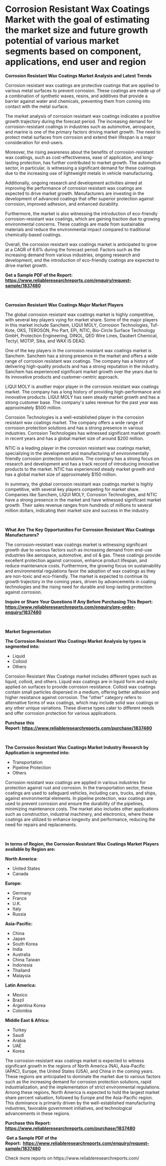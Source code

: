 <p><h1>Corrosion Resistant Wax Coatings Market with the goal of estimating the market size and future growth potential of various market segments based on component, applications, end user and region</h1></p><p><strong>Corrosion Resistant Wax Coatings Market Analysis and Latest Trends</strong></p>
<p><p>Corrosion resistant wax coatings are protective coatings that are applied to various metal surfaces to prevent corrosion. These coatings are made up of a combination of synthetic waxes, resins, and additives that provide a barrier against water and chemicals, preventing them from coming into contact with the metal surface.</p><p>The market analysis of corrosion resistant wax coatings indicates a positive growth trajectory during the forecast period. The increasing demand for corrosion-resistant coatings in industries such as automotive, aerospace, and marine is one of the primary factors driving market growth. The need to protect metal surfaces from corrosion and extend their lifespan is a major consideration for end-users.</p><p>Moreover, the rising awareness about the benefits of corrosion-resistant wax coatings, such as cost-effectiveness, ease of application, and long-lasting protection, has further contributed to market growth. The automotive sector, in particular, is witnessing a significant demand for these coatings due to the increasing use of lightweight metals in vehicle manufacturing.</p><p>Additionally, ongoing research and development activities aimed at improving the performance of corrosion resistant wax coatings are expected to drive market growth. Manufacturers are investing in the development of advanced coatings that offer superior protection against corrosion, improved adhesion, and enhanced durability.</p><p>Furthermore, the market is also witnessing the introduction of eco-friendly corrosion-resistant wax coatings, which are gaining traction due to growing environmental concerns. These coatings are made from sustainable materials and reduce the environmental impact compared to traditional chemically-based coatings.</p><p>Overall, the corrosion resistant wax coatings market is anticipated to grow at a CAGR of 6.6% during the forecast period. Factors such as the increasing demand from various industries, ongoing research and development, and the introduction of eco-friendly coatings are expected to drive market growth.</p></p>
<p><strong>Get a Sample PDF of the Report:&nbsp; <a href="https://www.reliableresearchreports.com/enquiry/request-sample/1837480">https://www.reliableresearchreports.com/enquiry/request-sample/1837480</a></strong></p>
<p>&nbsp;</p>
<p><strong>Corrosion Resistant Wax Coatings Major Market Players</strong></p>
<p><p>The global corrosion resistant wax coatings market is highly competitive, with several key players vying for market share. Some of the major players in this market include Sanchem, LIQUI MOLY, Corrosion Technologies, Tuf-Kote, OKS, TEROSON, Pro Part, EPi, NTIC, Bio-Circle Surface Technology GmbH, Protection Engineering, DINOL, QED Wire Lines, Daubert Chemical, Tectyl, MOTIP, Sika, and WAX IS DEAD.</p><p>One of the key players in the corrosion resistant wax coatings market is Sanchem. Sanchem has a strong presence in the market and offers a wide range of corrosion resistant wax coatings. The company has a history of delivering high-quality products and has a strong reputation in the industry. Sanchem has experienced significant market growth over the years due to its innovative products and customer-centric approach.</p><p>LIQUI MOLY is another major player in the corrosion resistant wax coatings market. The company has a long history of providing high-performance and innovative products. LIQUI MOLY has seen steady market growth and has a strong customer base. The company's sales revenue for the past year was approximately $500 million.</p><p>Corrosion Technologies is a well-established player in the corrosion resistant wax coatings market. The company offers a wide range of corrosion protection solutions and has a strong presence in various industries. Corrosion Technologies has witnessed significant market growth in recent years and has a global market size of around $200 million.</p><p>NTIC is a leading player in the corrosion resistant wax coatings market, specializing in the development and manufacturing of environmentally friendly corrosion protection solutions. The company has a strong focus on research and development and has a track record of introducing innovative products to the market. NTIC has experienced steady market growth and has a global market size of approximately $150 million.</p><p>In summary, the global corrosion resistant wax coatings market is highly competitive, with several key players competing for market share. Companies like Sanchem, LIQUI MOLY, Corrosion Technologies, and NTIC have a strong presence in the market and have witnessed significant market growth. Their sales revenue ranges from hundreds of millions to several million dollars, indicating their market size and success in the industry.</p></p>
<p>&nbsp;</p>
<p><strong>What Are The Key Opportunities For Corrosion Resistant Wax Coatings Manufacturers?</strong></p>
<p><p>The corrosion-resistant wax coatings market is witnessing significant growth due to various factors such as increasing demand from end-use industries like aerospace, automotive, and oil & gas. These coatings provide excellent protection against corrosion, enhance product lifespan, and reduce maintenance costs. Furthermore, the growing focus on sustainability and environmental regulations favor the adoption of wax coatings as they are non-toxic and eco-friendly. The market is expected to continue its growth trajectory in the coming years, driven by advancements in coating technologies and the rising need for durable and long-lasting protection against corrosion.</p></p>
<p><strong>Inquire or Share Your Questions If Any Before Purchasing This Report: <a href="https://www.reliableresearchreports.com/enquiry/pre-order-enquiry/1837480">https://www.reliableresearchreports.com/enquiry/pre-order-enquiry/1837480</a></strong></p>
<p>&nbsp;</p>
<p><strong>Market Segmentation</strong></p>
<p><strong>The Corrosion Resistant Wax Coatings Market Analysis by types is segmented into:</strong></p>
<p><ul><li>Liquid</li><li>Colloid</li><li>Others</li></ul></p>
<p><p>Corrosion Resistant Wax Coatings market includes different types such as liquid, colloid, and others. Liquid wax coatings are in liquid form and easily applied on surfaces to provide corrosion resistance. Colloid wax coatings contain small particles dispersed in a medium, offering better adhesion and higher resistance against corrosion. The "other" category refers to alternative forms of wax coatings, which may include solid wax coatings or any other unique variations. These diverse types cater to different needs and offer corrosion protection for various applications.</p></p>
<p><strong>Purchase this Report:&nbsp;<a href="https://www.reliableresearchreports.com/purchase/1837480">https://www.reliableresearchreports.com/purchase/1837480</a></strong></p>
<p>&nbsp;</p>
<p><strong>The Corrosion Resistant Wax Coatings Market Industry Research by Application is segmented into:</strong></p>
<p><ul><li>Transportation</li><li>Pipeline Protection</li><li>Others</li></ul></p>
<p><p>Corrosion resistant wax coatings are applied in various industries for protection against rust and corrosion. In the transportation sector, these coatings are used to safeguard vehicles, including cars, trucks, and ships, against environmental elements. In pipeline protection, wax coatings are used to prevent corrosion and ensure the durability of the pipelines, minimizing maintenance costs. The market also includes other applications such as construction, industrial machinery, and electronics, where these coatings are utilized to enhance longevity and performance, reducing the need for repairs and replacements.</p></p>
<p>&nbsp;</p>
<p><strong>In terms of Region, the Corrosion Resistant Wax Coatings Market Players available by Region are:</strong></p>
<p>
    <p> <strong> North America: </strong>
        <ul>
            <li>United States</li>
            <li>Canada</li>
        </ul>
        </p> 
    <p> <strong> Europe: </strong>
        <ul>
            <li>Germany</li>
            <li>France</li>
            <li>U.K.</li>
            <li>Italy</li>
            <li>Russia</li>
        </ul>
        </p> 
    <p> <strong> Asia-Pacific: </strong>
        <ul>
            <li>China</li>
            <li>Japan</li>
            <li>South Korea</li>
            <li>India</li>
            <li>Australia</li>
            <li>China Taiwan</li>
            <li>Indonesia</li>
            <li>Thailand</li>
            <li>Malaysia</li>
        </ul>
        </p> 
    <p> <strong> Latin America: </strong>
        <ul>
            <li>Mexico</li>
            <li>Brazil</li>
            <li>Argentina Korea</li>
            <li>Colombia</li>
        </ul>
        </p> 
    <p> <strong> Middle East & Africa: </strong>
        <ul>
            <li>Turkey</li>
            <li>Saudi</li>
            <li>Arabia</li>
            <li>UAE</li>
            <li>Korea</li>
        </ul>
    </p>
    </p>
<p><p>The corrosion-resistant wax coatings market is expected to witness significant growth in the regions of North America (NA), Asia-Pacific (APAC), Europe, the United States (USA), and China in the coming years. These regions are anticipated to dominate the market due to various factors such as the increasing demand for corrosion protection solutions, rapid industrialization, and the implementation of strict environmental regulations. Among these regions, North America is expected to hold the largest market share percent valuation, followed by Europe and the Asia-Pacific region. This dominance is primarily driven by the well-established manufacturing industries, favorable government initiatives, and technological advancements in these regions.</p></p>
<p><strong>Purchase this Report: <a href="https://www.reliableresearchreports.com/purchase/1837480">https://www.reliableresearchreports.com/purchase/1837480</a></strong></p>
<p>&nbsp;<strong>Get a Sample PDF of the Report:&nbsp;&nbsp;<a href="https://www.reliableresearchreports.com/enquiry/request-sample/1837480">https://www.reliableresearchreports.com/enquiry/request-sample/1837480</a></strong></p>
<p><strong></strong></p>
<p>Check more reports on https://www.reliableresearchreports.com/</p>